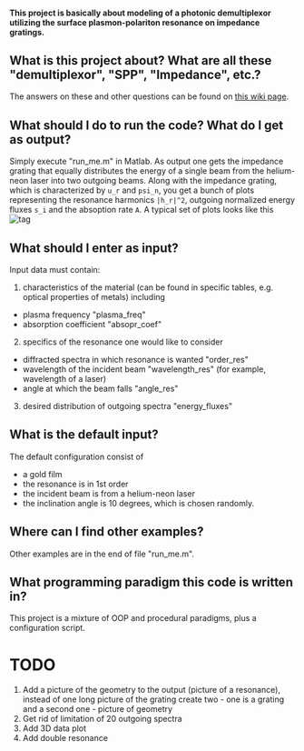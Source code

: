 #### This project is basically about modeling of a photonic demultiplexor utilizing the surface plasmon-polariton resonance on impedance gratings.

## What is this project about? What are all these "demultiplexor", "SPP", "Impedance", etc.? 

The answers on these and other questions can be found on [this wiki page](https://github.com/g3n1uss/OpticalImpedanceDeMultiplexerSPP/wiki).


## What should I do to run the code? What do I get as output?

Simply execute "run_me.m" in Matlab. As output one gets the impedance grating 
that equally distributes the energy of a single beam from the helium-neon 
laser into two outgoing beams. Along with the impedance grating, which is 
characterized by `u_r` and `psi_n`, you get a bunch of plots representing the 
resonance harmonics `|h_r|^2`, outgoing normalized energy fluxes `s_i` and the 
absoption rate `A`. A typical set of plots looks like this
![tag](https://github.com/g3n1uss/OpticalImpedanceDeMultiplexerSPP/blob/master/pictures/Example4r1.png "A typical output of the program")

## What should I enter as input?

Input data must contain:

1. characteristics of the material (can be found in specific tables, e.g. optical properties of metals) including
  - plasma frequency "plasma_freq"
  - absorption coefficient "absopr_coef"
  
2. specifics of the resonance one would like to consider
  - diffracted spectra in which resonance is wanted "order_res"
  - wavelength of the incident beam "wavelength_res" (for example, wavelength of a laser)
  - angle at which the beam falls "angle_res"
  
3. desired distribution of outgoing spectra "energy_fluxes"

## What is the default input?

The default configuration consist of
- a gold film
- the resonance is in 1st order
- the incident beam is from a helium-neon laser
- the inclination angle is 10 degrees, which is chosen randomly.

## Where can I find other examples?

Other examples are in the end of file "run_me.m".

## What programming paradigm this code is written in?

This project is a mixture of OOP and procedural paradigms, plus a configuration script.

# TODO
1. Add a picture of the geometry to the output (picture of a resonance), instead of one long picture of the grating create two - one is a grating and a second one - picture of geometry
2. Get rid of limitation of 20 outgoing spectra
2. Add 3D data plot
3. Add double resonance
